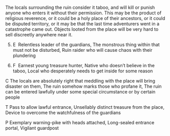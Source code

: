 The locals surrounding the ruin consider it taboo, and will kill or punish anyone who enters it without their permission. This may be the product of religious reverence, or it could be a holy place of their ancestors, or it could be disputed territory, or it may be that the last time adventurers went in a catastrophe came out. Objects looted from the place will be very hard to sell discreetly anywhere near it.

5.  E  Relentless leader of the guardians, The monstrous thing within that must not be disturbed, Ruin raider who will cause chaos with their plundering
    
6.  F  Earnest young treasure hunter, Native who doesn’t believe in the taboo, Local who desperately needs to get inside for some reason
    

C The locals are absolutely right that meddling with the place will bring disaster on them, The ruin somehow marks those who profane it, The ruin can be entered lawfully under some special circumstance or by certain people

T Pass to allow lawful entrance, Unsellably distinct treasure from the place, Device to overcome the watchfulness of the guardians

P Exemplary warning-pike with heads attached, Long-sealed entrance portal, Vigilant guardpost